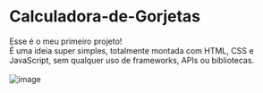 # Calculadora-de-Gorjetas
Esse é o meu primeiro projeto! <br>
É uma ideia super simples, totalmente montada com HTML, CSS e JavaScript, sem qualquer uso de frameworks, APIs ou bibliotecas. <br><br>
![image](https://user-images.githubusercontent.com/101783823/165095614-114fe4db-82b7-4bf5-a487-2d264944d4d1.png)
